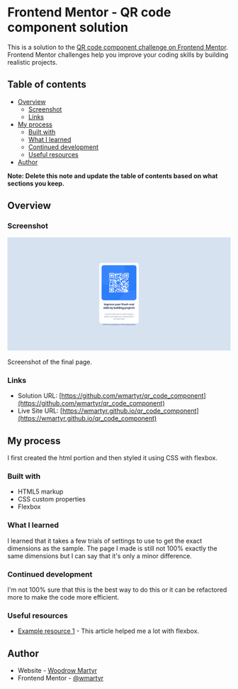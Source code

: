 # Frontend Mentor - QR code component solution

This is a solution to the [QR code component challenge on Frontend Mentor](https://www.frontendmentor.io/challenges/qr-code-component-iux_sIO_H). Frontend Mentor challenges help you improve your coding skills by building realistic projects. 

## Table of contents

- [Overview](#overview)
  - [Screenshot](#screenshot)
  - [Links](#links)
- [My process](#my-process)
  - [Built with](#built-with)
  - [What I learned](#what-i-learned)
  - [Continued development](#continued-development)
  - [Useful resources](#useful-resources)
- [Author](#author)

**Note: Delete this note and update the table of contents based on what sections you keep.**

## Overview

### Screenshot

![](./screenshot/screenshot.png)

Screenshot of the final page.


### Links

- Solution URL: [https://github.com/wmartyr/qr_code_component](https://github.com/wmartyr/qr_code_component)
- Live Site URL: [https://wmartyr.github.io/qr_code_component](https://wmartyr.github.io/qr_code_component)

## My process

I first created the html portion and then styled it using CSS with flexbox.

### Built with

- HTML5 markup
- CSS custom properties
- Flexbox


### What I learned

I learned that it takes a few trials of settings to use to get the exact dimensions as the sample. The page I made is still not 100% exactly the same dimensions but I can say that it's only a minor difference.


### Continued development

I'm not 100% sure that this is the best way to do this or it can be refactored more to make the code more efficient.


### Useful resources

- [Example resource 1](https://css-tricks.com/snippets/css/a-guide-to-flexbox/) - This article helped me a lot with flexbox.


## Author

- Website - [Woodrow Martyr](https://github.com/wmartyr)
- Frontend Mentor - [@wmartyr](https://www.frontendmentor.io/profile/wmartyr)



